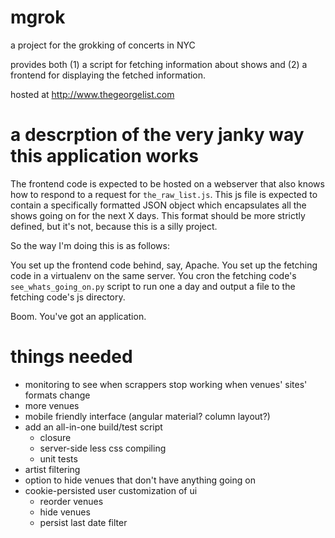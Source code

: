 # mgrok

a project for the grokking of concerts in NYC

provides both (1) a script for fetching information about shows and (2) a frontend for displaying the fetched information.

hosted at http://www.thegeorgelist.com


# a descrption of the very janky way this application works

The frontend code is expected to be hosted on a webserver that also knows how to respond to a request for `the_raw_list.js`. 
This js file is expected to contain a specifically formatted JSON object which encapsulates all the shows going on
for the next X days. This format should be more strictly defined, but it's not, because this is a silly project.

So the way I'm doing this is as follows:

You set up the frontend code behind, say, Apache.
You set up the fetching code in a virtualenv on the same server.
You cron the fetching code's `see_whats_going_on.py` script to run one a day and output a file to the fetching code's js directory.

Boom. You've got an application.


# things needed

* monitoring to see when scrappers stop working when venues' sites' formats change 
* more venues
* mobile friendly interface (angular material? column layout?)
* add an all-in-one build/test script
  * closure
  * server-side less css compiling
  * unit tests
* artist filtering
* option to hide venues that don't have anything going on
* cookie-persisted user customization of ui
  * reorder venues
  * hide venues
  * persist last date filter
